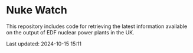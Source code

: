 # Nuke Watch

This repository includes code for retrieving the latest information available on the output of EDF nuclear power plants in the UK.

Last updated: 2024-10-15 15:11